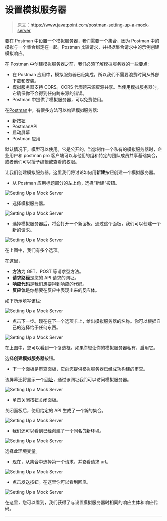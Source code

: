 # 设置模拟服务器

> 原文：<https://www.javatpoint.com/postman-setting-up-a-mock-server>

要在 Postman 中设置一个模拟服务器，我们需要一个集合，因为 Postman 中的模拟与一个集合绑定在一起。Postman 比较请求，并根据集合请求中的示例创建模拟响应。

在 Postman 中创建模拟服务器之前，我们必须了解模拟服务器的一些要点:

*   在 Postman 应用中，模拟服务器已经集成，所以我们不需要浪费时间从外部下载和安装。
*   模拟服务器支持 CORS。CORS 代表跨来源资源共享。当使用模拟服务器时，它确保你不会得到任何跨来源的错误。
*   Postman 中提供了模拟服务器，可以免费使用。

在[Postman](https://www.javatpoint.com/postman)中，有很多方法可以构建模拟服务器:

*   新按钮
*   PostmanAPI
*   启动屏幕
*   Postman 应用

默认情况下，模型可以使用。它是公开的。当您制作一个私有的模拟服务器时，企业用户和 postman pro 客户端可以与他们的组和特定的团队成员共享基础集合，或者他们可以授予编辑或查看的权限。

让我们创建模拟服务器。这里我们将讨论如何用**新建**按钮创建一个模拟服务器。

*   从 Postman 应用标题部分的左上角，选择“新建”按钮。

![Setting Up a Mock Server](img/93eea93604d7e8d4fffd9e10e79de08c.png)

*   选择模拟服务器。

![Setting Up a Mock Server](img/dc875eb221fb682b0d80ffaa76f7d894.png)

*   选择模拟服务器后，将会打开一个新面板。通过这个面板，我们可以创建一个新的请求。

![Setting Up a Mock Server](img/4ed6a29eb943bc3e16d4852fe32823b1.png)

在上图中，我们有多个选项。

在这里，

*   **方法**为 GET、POST 等请求型方法。
*   **请求路径**是您的 API 请求的网址。
*   **响应代码**是我们想要得到响应的代码。
*   **反应体**是你想要在反应中表现出来的反应体。

如下所示填写该栏:

![Setting Up a Mock Server](img/8172bb21bfa6337839542474e369e288.png)

*   点击下一步。现在在下一个选项卡上，给出模拟服务器的名称。你可以根据自己的选择给予任何东西。

![Setting Up a Mock Server](img/5b9f76e928802f7d2279fd7b457b326e.png)

在上图中，您可以看到一个复选框。如果你想让你的模拟服务器私有，启用它。

选择**创建模拟服务器**按钮。

*   下一个面板是审查面板，它向您提供模拟服务器已经成功构建的审查。

该屏幕还将显示一个[网址](https://www.javatpoint.com/url-full-form)，通过该网址我们可以访问模拟服务器。

![Setting Up a Mock Server](img/b6477e309fcfe9848f75bf2d1013b0db.png)

*   单击关闭按钮关闭面板。

关闭面板后，使用给定的 API 生成了一个新的集合。

![Setting Up a Mock Server](img/6468d5500d2fa39dd98464c3ccb4af8f.png)

*   我们还可以看到已经创建了一个同名的新环境。

![Setting Up a Mock Server](img/6e10d0e483ed83201979f7b3f16294fe.png)

选择此环境变量。

*   现在，从集合中选择第一个请求，并查看请求 url。

![Setting Up a Mock Server](img/4a7c0fdc923d1d362e41fca5e0305c70.png)

*   点击发送按钮。在这里你可以看到回应。

![Setting Up a Mock Server](img/11ff0a9c5816a1f7f6b7f07c1bba5557.png)

在这里，您可以看到，我们获得了与设置模拟服务器时相同的响应主体和响应代码。

* * *